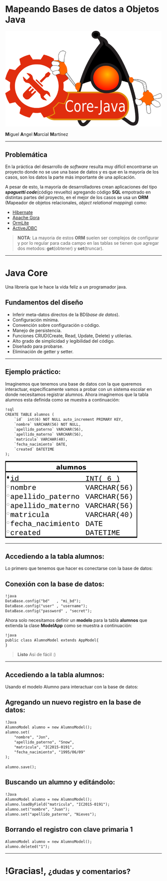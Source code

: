 Mapeando Bases de datos a Objetos Java
==========================

![./java-core.png](./java-core.png)

**M**iguel **A**ngel **M**arcial **M**artínez

---------------------------------------------------------------

Problemática
-----------------------------
En la práctica del desarrollo de _software_ resulta muy difícil encontrarse un proyecto donde no se use una base de datos y es que en la mayoría de los casos, son los datos la parte más importante de una aplicación.

A pesar de esto, la mayoría de desarrolladores crean aplicaciones del tipo **_spaguetti code_**(código revuelto) agregando código **SQL** empotrado en distintas partes del proyecto, en el mejor de los casos se usa un  **ORM** (Mapeador de objetos relacionales, _object relational mapping_) como:

 - [Hibernate](http://hibernate.org/orm/)
 - [Apache Gora](http://gora.apache.org/)
 - [OrmLite](http://ormlite.com/)
 - [ActiveJDBC](http://javalite.io/activejdbc)

> **NOTA**:  La mayoria de estos **ORM** suelen ser complejos de configurar y por lo regular para cada campo en las tablas se tienen que agregar dos metodos: **get**(obtener) y **set**(truncar).


----------------------------------------------------------------------

Java Core
==========================

Una librería que le hace la vida feliz a un programador java.

Fundamentos del diseño
-------------------------

 - Inferir meta-datos directos de la BD(_base de datos_).
 - Configuración mínima.
 - Convención sobre configuración o código.
 - Manejo de persistencia.
 - Funciones CRUD(Create, Read, Update, Delete) y utilerias.
 - Alto grado de simplicidad y legibilidad del código.
 - Diseñado para probarse.
 - Eliminación de getter y setter.


--------------------------------------------------------------------------

Ejemplo práctico:
-----------------------------------------------------

Imaginemos que tenemos una base de datos con la que queremos interactuar, específicamente vamos a probar con un sistema escolar en donde necesitamos registrar alumnos. Ahora imaginemos que la tabla alumnos esta definida como se muestra a continuación:

	!sql
	CREATE TABLE alumnos (
		`id`  int(6) NOT NULL auto_increment PRIMARY KEY,
		`nombre` VARCHAR(56) NOT NULL,
		`apellido_paterno` VARCHAR(56),
		`apellido_materno` VARCHAR(56),
		`matricula` VARCHAR(40),
		`fecha_nacimiento` DATE,
		`created` DATETIME
	);

![base_datos.png](base_datos.png)

-------------------------------------------------------------


Accediendo a la tabla alumnos:
-------------------------------------------------------------

Lo primero que tenemos que hacer es conectarse con la base de datos:

Conexión con la base de datos:
-------------------------------------------------------------

	!java
	DataBase.config("bd"   , "mi_bd");
	DataBase.config("user" , "username");
	DataBase.config("password" , "secret");

Ahora solo necesitamos definir un **modelo** para la tabla **alumnos** que extienda la clase **ModelApp** como se muestra a continuación:

	!java
	public class AlumnoModel extends AppModel{
	}

> **Listo** Asi de fácil :)

-------------------------------------------------------------


Accediendo a la tabla alumnos:
-------------------------------------------------------------
Usando el modelo Alumno para interactuar con la base de datos:

## Agregando un nuevo registro en la base de datos:

	!Java
	AlumnoModel alumno = new AlumnoModel();
	alumno.set(
		"nombre", "Jon",
		"apellido_paterno", "Snow",
		"matricula", "IC2015-0191",
		"fecha_nacimiento", "1995/06/09"
	);

	alumno.save();

## Buscando un alumno y editándolo:

	!Java
	AlumnoModel alumno = new AlumnoModel();
	alumno.loadByField("matricula", "IC2015-0191");
	alumno.set("nombre", "Juan");
	alumno.set("apellido_paterno", "Nieves");

## Borrando el registro con clave primaria 1
	AlumnoModel alumno = new AlumnoModel();
	alumno.deleted("1");

----------------------------------------------

!Gracias!, <small>¿dudas y comentarios?</small>
========================================================
